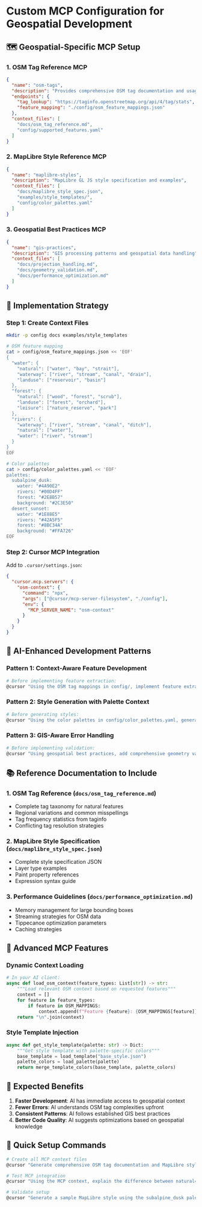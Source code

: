 # Custom MCP Configuration for Geospatial Development

## 🗺️ Geospatial-Specific MCP Setup

### 1. OSM Tag Reference MCP
```json
{
  "name": "osm-tags",
  "description": "Provides comprehensive OSM tag documentation and usage patterns",
  "endpoints": {
    "tag_lookup": "https://taginfo.openstreetmap.org/api/4/tag/stats",
    "feature_mapping": "./config/osm_feature_mappings.json"
  },
  "context_files": [
    "docs/osm_tag_reference.md",
    "config/supported_features.yaml"
  ]
}
```

### 2. MapLibre Style Reference MCP
```json
{
  "name": "maplibre-styles", 
  "description": "MapLibre GL JS style specification and examples",
  "context_files": [
    "docs/maplibre_style_spec.json",
    "examples/style_templates/",
    "config/color_palettes.yaml"
  ]
}
```

### 3. Geospatial Best Practices MCP
```json
{
  "name": "gis-practices",
  "description": "GIS processing patterns and geospatial data handling",
  "context_files": [
    "docs/projection_handling.md",
    "docs/geometry_validation.md", 
    "docs/performance_optimization.md"
  ]
}
```

## 🚀 Implementation Strategy

### Step 1: Create Context Files
```bash
mkdir -p config docs examples/style_templates

# OSM feature mapping
cat > config/osm_feature_mappings.json << 'EOF'
{
  "water": {
    "natural": ["water", "bay", "strait"],
    "waterway": ["river", "stream", "canal", "drain"],
    "landuse": ["reservoir", "basin"]
  },
  "forest": {
    "natural": ["wood", "forest", "scrub"],
    "landuse": ["forest", "orchard"],
    "leisure": ["nature_reserve", "park"]
  },
  "rivers": {
    "waterway": ["river", "stream", "canal", "ditch"],
    "natural": ["water"],
    "water": ["river", "stream"]
  }
}
EOF

# Color palettes
cat > config/color_palettes.yaml << 'EOF'
palettes:
  subalpine_dusk:
    water: "#4A90E2"
    rivers: "#00D4FF" 
    forest: "#2E8B57"
    background: "#2C3E50"
  desert_sunset:
    water: "#1E88E5"
    rivers: "#42A5F5"
    forest: "#8BC34A"
    background: "#FFA726"
EOF
```

### Step 2: Cursor MCP Integration
Add to `.cursor/settings.json`:
```json
{
  "cursor.mcp.servers": {
    "osm-context": {
      "command": "npx",
      "args": ["@cursor/mcp-server-filesystem", "./config"],
      "env": {
        "MCP_SERVER_NAME": "osm-context"
      }
    }
  }
}
```

## 🤖 AI-Enhanced Development Patterns

### Pattern 1: Context-Aware Feature Development
```bash
# Before implementing feature extraction:
@cursor "Using the OSM tag mappings in config/, implement feature extraction for rivers that handles all waterway variants and edge cases"
```

### Pattern 2: Style Generation with Palette Context
```bash  
# Before generating styles:
@cursor "Using the color palettes in config/color_palettes.yaml, generate a MapLibre style for the 'subalpine_dusk' theme with proper contrast ratios"
```

### Pattern 3: GIS-Aware Error Handling
```bash
# Before implementing validation:
@cursor "Using geospatial best practices, add comprehensive geometry validation that handles common OSM data issues like self-intersecting polygons"
```

## 📚 Reference Documentation to Include

### 1. OSM Tag Reference (`docs/osm_tag_reference.md`)
- Complete tag taxonomy for natural features
- Regional variations and common misspellings
- Tag frequency statistics from taginfo
- Conflicting tag resolution strategies

### 2. MapLibre Style Specification (`docs/maplibre_style_spec.json`)
- Complete style specification JSON
- Layer type examples
- Paint property references
- Expression syntax guide

### 3. Performance Guidelines (`docs/performance_optimization.md`)
- Memory management for large bounding boxes
- Streaming strategies for OSM data
- Tippecanoe optimization parameters
- Caching strategies

## 🔧 Advanced MCP Features

### Dynamic Context Loading
```python
# In your AI client:
async def load_osm_context(feature_types: List[str]) -> str:
    """Load relevant OSM context based on requested features"""
    context = []
    for feature in feature_types:
        if feature in OSM_MAPPINGS:
            context.append(f"Feature {feature}: {OSM_MAPPINGS[feature]}")
    return "\n".join(context)
```

### Style Template Injection
```python
async def get_style_template(palette: str) -> Dict:
    """Get style template with palette-specific colors"""
    base_template = load_template("base_style.json")
    palette_colors = load_palette(palette)
    return merge_template_colors(base_template, palette_colors)
```

## 🎯 Expected Benefits

1. **Faster Development**: AI has immediate access to geospatial context
2. **Fewer Errors**: AI understands OSM tag complexities upfront  
3. **Consistent Patterns**: AI follows established GIS best practices
4. **Better Code Quality**: AI suggests optimizations based on geospatial knowledge

## 🚀 Quick Setup Commands

```bash
# Create all MCP context files
@cursor "Generate comprehensive OSM tag documentation and MapLibre style templates based on the tilecraft feature requirements"

# Test MCP integration
@cursor "Using the MCP context, explain the difference between natural=water and waterway=river tags in OSM"

# Validate setup
@cursor "Generate a sample MapLibre style using the subalpine_dusk palette from MCP context"
``` 